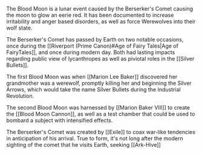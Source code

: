 
The Blood Moon is a lunar event caused by the Berserker's Comet causing the moon to glow an eerie red. It has been documented to increase irritability and anger based disorders, as well as force Werewolves into their wolf state.

The Berserker's Comet has passed by Earth on two notable occasions, once during the [[Riverport (Prime Canon)#Age of Fairy Tales|Age of FairyTales]], and once during modern day. Both had lasting impacts regarding public view of lycanthropes as well as piviotal roles in the [[Silver Bullets]].

The first Blood Moon was when [[Marion Lee Baker]] discovered her grandmother was a werewolf, promptly killing her and beginning the Silver Arrows, which would take the name Silver Bullets during the Industrial Revolution.

The second Blood Moon was harnessed by [[Marion Baker VIII]] to create the [[Blood Moon Cannon]], as well as a test chamber that could be used to bombard a subject with intensified effects.

The Berserker's Comet was created by [[Exile]] to coax war-like tendencies in anticipation of his arrival. True to form, it's not long after the modern sighting of the comet that he visits Earth, seeking [[Ark-Hive]]